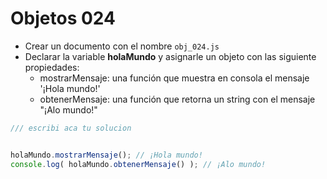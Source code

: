 # Objetos 024

* Crear un documento con el nombre `obj_024.js`
* Declarar la variable **holaMundo** y asignarle un objeto con las siguiente propiedades:
  * mostrarMensaje: una función que muestra en consola el mensaje '¡Hola mundo!'
  * obtenerMensaje: una función que retorna un string con el mensaje "¡Alo mundo!"

```js
/// escribi aca tu solucion


holaMundo.mostrarMensaje(); // ¡Hola mundo!
console.log( holaMundo.obtenerMensaje() ); // ¡Alo mundo!
```